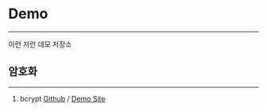 # Demo
---

이런 저런 데모 저장소


## 암호화
---

1. bcrypt [Github](https://github.com/hiio420official/demo/tree/main/nodejs/bcrypt) / [Demo Site](https://hiio420.com/demo/bcrypt)